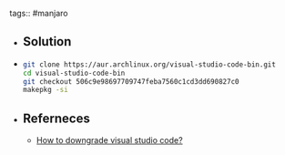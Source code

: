 tags:: #manjaro

- ## Solution
- ```bash
  git clone https://aur.archlinux.org/visual-studio-code-bin.git
  cd visual-studio-code-bin
  git checkout 506c9e98697709747feba7560c1cd3dd690827c0
  makepkg -si
  ```
- ## Referneces
	- [How to downgrade visual studio code?](https://forum.manjaro.org/t/how-to-downgrade-visual-studio-code/86727/5)